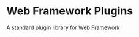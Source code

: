 # Web Framework Plugins

A standard plugin library for [Web Framework](https://github.com/chenshaorui/web-framework)
